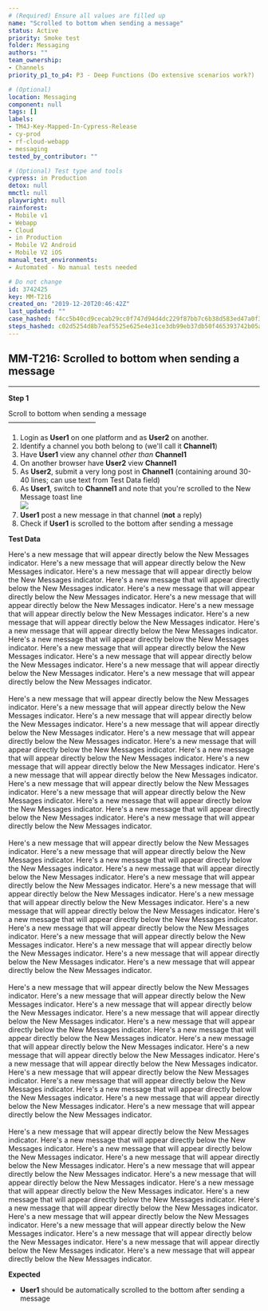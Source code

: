 ```yaml
---
# (Required) Ensure all values are filled up
name: "Scrolled to bottom when sending a message"
status: Active
priority: Smoke test
folder: Messaging
authors: ""
team_ownership: 
- Channels
priority_p1_to_p4: P3 - Deep Functions (Do extensive scenarios work?)

# (Optional)
location: Messaging
component: null
tags: []
labels: 
- TM4J-Key-Mapped-In-Cypress-Release
- cy-prod
- rf-cloud-webapp
- messaging
tested_by_contributor: ""

# (Optional) Test type and tools
cypress: in Production
detox: null
mmctl: null
playwright: null
rainforest: 
- Mobile v1
- Webapp
- Cloud
- in Production
- Mobile V2 Android
- Mobile V2 iOS
manual_test_environments: 
- Automated - No manual tests needed

# Do not change
id: 3742425
key: MM-T216
created_on: "2019-12-20T20:46:42Z"
last_updated: ""
case_hashed: f4cc5b40cd9cecab29cc0f747d94d4dc229f87bb7c6b38d583ed47a0f3745c79be0559549f2635c9cc6e985edeb8851c
steps_hashed: c02d5254d8b7eaf5525e625e4e31ce3db99eb37db50f465393742b05af6cc980f696a6067dc03c8903c60245f17f5e33
---
```


<!-- (Auto-generated) Based on frontmatter's "key" and "name" -->

## MM-T216: Scrolled to bottom when sending a message

---

**Step 1**

Scroll to bottom when sending a message\
–––––––––––––––––––––––––

1. Login as **User1** on one platform and as **User2** on another.
2. Identify a channel you both belong to (we'll call it **Channel1**)
3. Have **User1** view any channel _other than_ **Channel1**
4. On another browser have **User2** view **Channel1**
5. As **User2**, submit a very long post in **Channel1** (containing around 30-40 lines; can use text from Test Data field)
6. As **User1**, switch to **Channel1** and note that you're scrolled to the New Message toast line
   \
   ![](https://smartbear-tm4j-prod-us-west-2-attachment-rich-text.s3.us-west-2.amazonaws.com/embedded-f3277290f945470c4add5d21ef3dc7ca7b74388fc7152bfb6b99ae58c66a95a8-1594238265973-1594238265973.png)
7. **User1** post a new message in that channel (**not** a reply)
8. Check if **User1** is scrolled to the bottom after sending a message

**Test Data**

Here's a new message that will appear directly below the New Messages indicator. Here's a new message that will appear directly below the New Messages indicator. Here's a new message that will appear directly below the New Messages indicator. Here's a new message that will appear directly below the New Messages indicator. Here's a new message that will appear directly below the New Messages indicator. Here's a new message that will appear directly below the New Messages indicator. Here's a new message that will appear directly below the New Messages indicator. Here's a new message that will appear directly below the New Messages indicator. Here's a new message that will appear directly below the New Messages indicator. Here's a new message that will appear directly below the New Messages indicator. Here's a new message that will appear directly below the New Messages indicator. Here's a new message that will appear directly below the New Messages indicator. Here's a new message that will appear directly below the New Messages indicator. Here's a new message that will appear directly below the New Messages indicator.\
\
Here's a new message that will appear directly below the New Messages indicator. Here's a new message that will appear directly below the New Messages indicator. Here's a new message that will appear directly below the New Messages indicator. Here's a new message that will appear directly below the New Messages indicator. Here's a new message that will appear directly below the New Messages indicator. Here's a new message that will appear directly below the New Messages indicator. Here's a new message that will appear directly below the New Messages indicator. Here's a new message that will appear directly below the New Messages indicator. Here's a new message that will appear directly below the New Messages indicator. Here's a new message that will appear directly below the New Messages indicator. Here's a new message that will appear directly below the New Messages indicator. Here's a new message that will appear directly below the New Messages indicator. Here's a new message that will appear directly below the New Messages indicator. Here's a new message that will appear directly below the New Messages indicator.\
\
Here's a new message that will appear directly below the New Messages indicator. Here's a new message that will appear directly below the New Messages indicator. Here's a new message that will appear directly below the New Messages indicator. Here's a new message that will appear directly below the New Messages indicator. Here's a new message that will appear directly below the New Messages indicator. Here's a new message that will appear directly below the New Messages indicator. Here's a new message that will appear directly below the New Messages indicator. Here's a new message that will appear directly below the New Messages indicator. Here's a new message that will appear directly below the New Messages indicator. Here's a new message that will appear directly below the New Messages indicator. Here's a new message that will appear directly below the New Messages indicator. Here's a new message that will appear directly below the New Messages indicator. Here's a new message that will appear directly below the New Messages indicator. Here's a new message that will appear directly below the New Messages indicator.\
\
Here's a new message that will appear directly below the New Messages indicator. Here's a new message that will appear directly below the New Messages indicator. Here's a new message that will appear directly below the New Messages indicator. Here's a new message that will appear directly below the New Messages indicator. Here's a new message that will appear directly below the New Messages indicator. Here's a new message that will appear directly below the New Messages indicator. Here's a new message that will appear directly below the New Messages indicator. Here's a new message that will appear directly below the New Messages indicator. Here's a new message that will appear directly below the New Messages indicator. Here's a new message that will appear directly below the New Messages indicator. Here's a new message that will appear directly below the New Messages indicator. Here's a new message that will appear directly below the New Messages indicator. Here's a new message that will appear directly below the New Messages indicator. Here's a new message that will appear directly below the New Messages indicator.\
\
Here's a new message that will appear directly below the New Messages indicator. Here's a new message that will appear directly below the New Messages indicator. Here's a new message that will appear directly below the New Messages indicator. Here's a new message that will appear directly below the New Messages indicator. Here's a new message that will appear directly below the New Messages indicator. Here's a new message that will appear directly below the New Messages indicator. Here's a new message that will appear directly below the New Messages indicator. Here's a new message that will appear directly below the New Messages indicator. Here's a new message that will appear directly below the New Messages indicator. Here's a new message that will appear directly below the New Messages indicator. Here's a new message that will appear directly below the New Messages indicator. Here's a new message that will appear directly below the New Messages indicator. Here's a new message that will appear directly below the New Messages indicator. Here's a new message that will appear directly below the New Messages indicator.

**Expected**

- **User1** should be automatically scrolled to the bottom after sending a message
